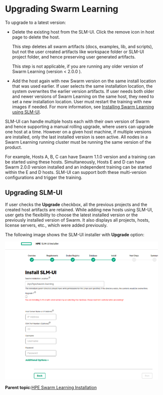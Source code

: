 # <a name="GUID-2E350669-7E5A-47BC-AB15-58AC4CFAD9C1"/> Upgrading Swarm Learning
To upgrade to a latest version:

-   Delete the existing host from the SLM-UI. Click the remove icon in host page to delete the host.

    This step deletes all swarm artifacts \(docs, examples, lib, and scripts\), but not the user created artifacts like workspace folder or SLM-UI project folder, and hence preserving user generated artifacts.

    This step is not applicable, if you are running any older version of Swarm Learning \(version < 2.0.0 \).

-   Add the host again with new Swarm version on the same install location that was used earlier. If user selects the same installation location, the system overwrites the earlier version artifacts. If user needs both older and newer versions of Swarm Learning on the same host, they need to set a new installation location. User must restart the training with new images if needed. For more information, see [Installing Swarm Learning using SLM-UI](Installing_Swarm_Learning_using_SLM-UI.md).

SLM-UI can handle multiple hosts each with their own version of Swarm and hence supporting a manual rolling upgrade, where users can upgrade one host at a time. However on a given host machine, if multiple versions are installed, only the last installed version is seen active. All nodes in a Swarm Learning running cluster must be running the same version of the product.

For example, Hosts A, B, C can have Swarm 1.1.0 version and a training can be started using these hosts. Simultaneously, Hosts E and D can have Swarm 2.0.0 version installed and an independent training can be started within the E and D hosts. SLM-UI can support both these multi-version configurations and trigger the training.

## Upgrading SLM-UI

If user checks the **Upgrade** checkbox, all the previous projects and the created host artifacts are retained. While adding new hosts using SLM-UI, user gets the flexibility to choose the latest installed version or the previously installed version of Swarm. It also displays all projects, hosts, license servers, etc., which were added previously.

The following image shows the SLM-UI installer with **Upgrade** option:

![](GUID-54257D6A-B7EB-46AF-85CB-DE91D7BA6F72-high.png)

**Parent topic:**[HPE Swarm Learning Installation](GUID-01199457-73B6-45F3-99FC-164E4B25A0A3.md)


